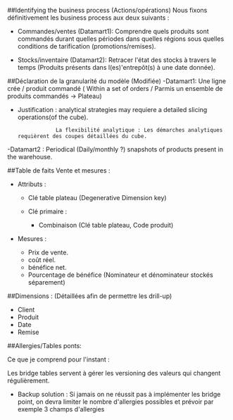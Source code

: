 ##Identifying the business process (Actions/opérations) 
Nous fixons définitivement les business process aux deux suivants : 
- Commandes/ventes (Datamart1): Comprendre quels produits sont commandés durant quelles périodes dans quelles régions sous quelles conditions de tarification (promotions/remises).

- Stocks/inventaire (Datamart2): Retracer l'état des stocks à travers le temps (Produits présents dans l(es)'entrepôt(s) à une date donnée).

##Déclaration de la granularité du modèle (Modifiée)
-Datamart1:
Une ligne crée / produit commandé ( Within a set of orders / Parmis un ensemble de produits commandés -> Plateau) 
-   Justification : analytical strategies may requiere a detailed slicing operations(of the cube).

                    La flexibilité analytique : Les démarches analytiques requièrent des coupes détaillées du cube.

-Datamart2 : 
Periodical (Daily/monthly ?) snapshots of products present in the warehouse.

##Table de faits Vente et mesures :
- Attributs : 

    - Clé table plateau (Degenerative Dimension key)
    - Clé primaire :  
    
        - Combinaison (Clé table plateau, Code produit)

- Mesures : 
    - Prix de vente.
    - coût réel.
    - bénéfice net.
    - Pourcentage de bénéfice (Nominateur et dénominateur stockés séparement)
    
##Dimensions : (Détaillées afin de permettre les drill-up)
- Client
- Produit
- Date
- Remise

##Allergies/Tables ponts: 

Ce que je comprend pour l'instant : 

Les bridge tables servent à gérer les versioning des valeurs qui changent régulièrement.

- Backup solution : Si jamais on ne réussit pas à implémenter les bridge point, on devra limiter le nombre d'allergies possibles et prévoir par exemple 3 champs d'allergies
